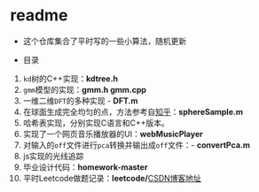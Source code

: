 # readme

- 这个仓库集合了平时写的一些小算法，随机更新

- 目录
1. `kd`树的C++实现：**kdtree.h**
2. `gmm`模型的实现：**gmm.h gmm.cpp**
3. 一维二维`DFT`的多种实现	- **DFT.m**
4. 在球面生成完全均匀的点，方法参考自[知乎](https://zhuanlan.zhihu.com/p/25998937?group_id=829506039526354944)：**sphereSample.m**
5. 哈希表实现，分别实现C语言和C++版本。
6. 实现了一个网页音乐播放器的UI：**webMusicPlayer**
7. 对输入的`off`文件进行`pca`转换并输出成`off`文件：- **convertPca.m**
8. js实现的光线追踪
9. 毕业设计代码：**homework-master**
10. 平时Leetcode做题记录：**leetcode/**[CSDN博客地址](https://blog.csdn.net/hu694028833/article/category/7321960)
